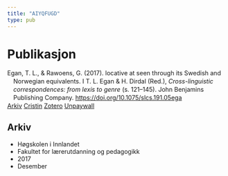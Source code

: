 ```yaml
---
title: "AIYQFUGD"
type: pub
---
```

<h1>Publikasjon</h1>
<article id="csl-bib-container-AIYQFUGD" class="csl-bib-container">
  <div class="csl-bib-body" style="line-height: 1.35; padding-left: 1em; text-indent:-1em;">
  <div class="csl-entry">Egan, T. L., &amp; Rawoens, G. (2017). locative at seen through its Swedish and Norwegian equivalents. I T. L. Egan &amp; H. Dirdal (Red.), <i>Cross-linguistic correspondences: from lexis to genre</i> (s. 121&#x2013;145). John Benjamins Publishing Company. <a href="https://doi.org/10.1075/slcs.191.05ega">https://doi.org/10.1075/slcs.191.05ega</a></div>
</div>
  <div class="csl-bib-buttons">
    <a href="#taxonomy-article-AIYQFUGD" class="csl-bib-button">Arkiv</a>
    <a href="https://app.cristin.no/results/show.jsf?id=1523004" alt="Cristin URL" class="csl-bib-button">Cristin</a>
    <a href="http://zotero.org/groups/5402882/items/AIYQFUGD" alt="Zotero URL" class="csl-bib-button">Zotero</a>
    <a href="https://doi.org/10.1075/slcs.191.05ega" class="csl-bib-button">Unpaywall</a>
  </div>
  <div id="csl-bib-meta-container-AIYQFUGD"></div>
</article>
<div id="csl-bib-meta-AIYQFUGD" class="csl-bib-meta">
  <article id="taxonomy-article-AIYQFUGD" class="taxonomy-article">
    <h1>Arkiv</h1>
    <ul>
      <li>Høgskolen i Innlandet</li>
      <li>Fakultet for lærerutdanning og pedagogikk</li>
      <li>2017</li>
      <li>Desember</li>
    </ul>
  </article>
</div>

